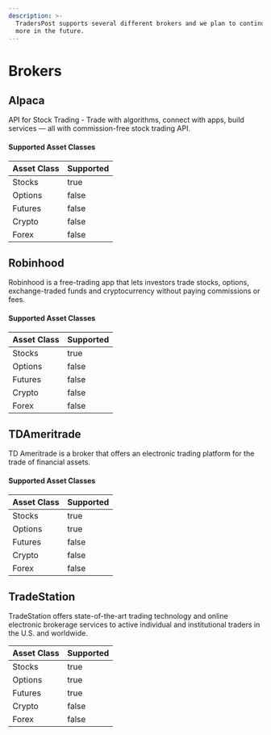 ```yaml
---
description: >-
  TradersPost supports several different brokers and we plan to continue adding
  more in the future.
---
```


# Brokers

## Alpaca

API for Stock Trading - Trade with algorithms, connect with apps, build services — all with commission-free stock trading API.

#### Supported Asset Classes

<table><thead><tr><th>Asset Class</th><th data-type="checkbox">Supported</th></tr></thead><tbody><tr><td>Stocks</td><td>true</td></tr><tr><td>Options</td><td>false</td></tr><tr><td>Futures</td><td>false</td></tr><tr><td>Crypto</td><td>false</td></tr><tr><td>Forex</td><td>false</td></tr></tbody></table>

## Robinhood

Robinhood is a free-trading app that lets investors trade stocks, options, exchange-traded funds and cryptocurrency without paying commissions or fees.

#### Supported Asset Classes

<table><thead><tr><th>Asset Class</th><th data-type="checkbox">Supported</th></tr></thead><tbody><tr><td>Stocks</td><td>true</td></tr><tr><td>Options</td><td>false</td></tr><tr><td>Futures</td><td>false</td></tr><tr><td>Crypto</td><td>false</td></tr><tr><td>Forex</td><td>false</td></tr></tbody></table>

## TDAmeritrade

TD Ameritrade is a broker that offers an electronic trading platform for the trade of financial assets.

#### Supported Asset Classes

<table><thead><tr><th>Asset Class</th><th data-type="checkbox">Supported</th></tr></thead><tbody><tr><td>Stocks</td><td>true</td></tr><tr><td>Options</td><td>true</td></tr><tr><td>Futures</td><td>false</td></tr><tr><td>Crypto</td><td>false</td></tr><tr><td>Forex</td><td>false</td></tr></tbody></table>

## TradeStation

TradeStation offers state-of-the-art trading technology and online electronic brokerage services to active individual and institutional traders in the U.S. and worldwide.

<table><thead><tr><th>Asset Class</th><th data-type="checkbox">Supported</th></tr></thead><tbody><tr><td>Stocks</td><td>true</td></tr><tr><td>Options</td><td>true</td></tr><tr><td>Futures</td><td>true</td></tr><tr><td>Crypto</td><td>false</td></tr><tr><td>Forex</td><td>false</td></tr></tbody></table>

